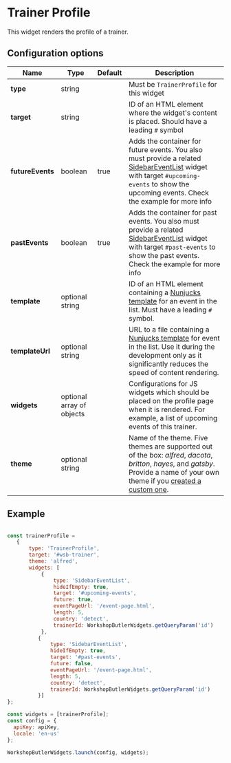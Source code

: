 # Trainer Profile

This widget renders the profile of a trainer.

## Configuration options

| Name | Type | Default | Description |
|------|------|---------|-------------|
| **type** | string | | Must be `TrainerProfile` for this widget |
| **target** | string | | ID of an HTML element where the widget's content is placed. Should have a leading `#` symbol |
| **futureEvents** | boolean | true | Adds the container for future events. You also must provide a related [SidebarEventList](sidebar-event-list.md) widget with target `#upcoming-events` to show the upcoming events. Check the example for more info |
| **pastEvents** | boolean | true | Adds the container for past events. You also must provide a related [SidebarEventList](sidebar-event-list.md) widget with target `#past-events` to show the past events. Check the example for more info |
| **template** | optional string || ID of an HTML element containing a [Nunjucks template](https://mozilla.github.io/nunjucks/) for an event in the list. Must have a leading `#` symbol. |
| **templateUrl** | optional string || URL to a file containing a [Nunjucks template](https://mozilla.github.io/nunjucks/) for event in the list. Use it during the development only as it significantly reduces the speed of content rendering. |
| **widgets** | optional array of objects || Configurations for JS widgets which should be placed on the profile page when it is rendered. For example, a list of upcoming events of this trainer. |
| **theme** | optional string || Name of the theme. Five themes are supported out of the box: *alfred*, *dacota*, *britton*, *hayes*, and *gatsby*. Provide a name of your own theme if you [created a custom one](/widgets/custom/theme.md). |

## Example

```javascript

const trainerProfile = 
   {
       type: 'TrainerProfile',
       target: '#wsb-trainer',
       theme: 'alfred',
       widgets: [
           {
               type: 'SidebarEventList',
               hideIfEmpty: true,
               target: '#upcoming-events',
               future: true,
               eventPageUrl: '/event-page.html',
               length: 5,
               country: 'detect',
               trainerId: WorkshopButlerWidgets.getQueryParam('id')
           },
          {
              type: 'SidebarEventList',
              hideIfEmpty: true,
              target: '#past-events',
              future: false,
              eventPageUrl: '/event-page.html',
              length: 5,
              country: 'detect',
              trainerId: WorkshopButlerWidgets.getQueryParam('id')
          }]
};

const widgets = [trainerProfile];
const config = {
  apiKey: apiKey,
  locale: 'en-us'
};

WorkshopButlerWidgets.launch(config, widgets);

```
